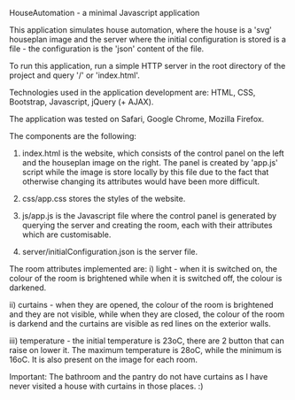 HouseAutomation - a minimal Javascript application

This application simulates house automation, where the house is a 'svg' houseplan image and the 
server where the initial configuration is stored is a file - the configuration is the 'json' 
content of the file.

To run this application, run a simple HTTP server in the root directory of the project and 
query '/' or 'index.html'.

Technologies used in the application development are: HTML, CSS, Bootstrap, Javascript, jQuery (+ AJAX).

The application was tested on Safari, Google Chrome, Mozilla Firefox.


The components are the following:

1. index.html is the website, which consists of the control panel on the left and the houseplan image
on the right. The panel is created by 'app.js' script while the image is store locally by this file 
due to the fact that otherwise changing its attributes would have been more difficult.

2. css/app.css stores the styles of the website.

3. js/app.js is the Javascript file where the control panel is generated by querying the server and 
creating the room, each with their attributes which are customisable.

4. server/initialConfiguration.json is the server file.


The room attributes implemented are:
i)    light - when it is switched on, the colour of the room is brightened while when it is switched off, 
              the colour is darkened.
           
ii)   curtains - when they are opened, the colour of the room is brightened and they are not visible, 
                 while when they are closed, the colour of the room is darkend and the curtains are 
                 visible as red lines on the exterior walls.
                 
iii)  temperature - the initial temperature is 23oC, there are 2 button that can raise on lower it. 
                    The maximum temperature is 28oC, while the minimum is 16oC. It is also present 
                    on the image for each room.
                    
Important: The bathroom and the pantry do not have curtains as I have never visited a house with
curtains in those places. :)
